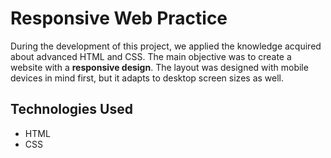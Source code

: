 # Responsive Web Practice

During the development of this project, we applied the knowledge acquired about advanced HTML and CSS. The main objective was to create a website with a **responsive design**. The layout was designed with mobile devices in mind first, but it adapts to desktop screen sizes as well.

## Technologies Used

- HTML
- CSS 
